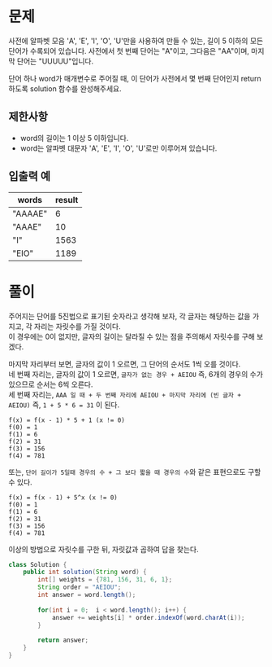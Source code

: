 # 문제
사전에 알파벳 모음 'A', 'E', 'I', 'O', 'U'만을 사용하여 만들 수 있는, 길이 5 이하의 모든 단어가 수록되어 있습니다. 사전에서 첫 번째 단어는 "A"이고, 그다음은 "AA"이며, 마지막 단어는 "UUUUU"입니다.

단어 하나 word가 매개변수로 주어질 때, 이 단어가 사전에서 몇 번째 단어인지 return 하도록 solution 함수를 완성해주세요.

## 제한사항
- word의 길이는 1 이상 5 이하입니다.
- word는 알파벳 대문자 'A', 'E', 'I', 'O', 'U'로만 이루어져 있습니다.

## 입출력 예
words|result
---|---
"AAAAE"|6
"AAAE"|10
"I"|1563
"EIO"|1189

# 풀이
주어지는 단어를 5진법으로 표기된 숫자라고 생각해 보자,
각 글자는 해당하는 값을 가지고, 각 자리는 자릿수를 가질 것이다. <br>
이 경우에는 0이 없지만, 글자의 길이는 달라질 수 있는 점을 주의해서 자릿수를 구해 보겠다. <br>

마지막 자리부터 보면, 글자의 값이 1 오르면, 그 단어의 순서도 1씩 오를 것이다. <br>
네 번째 자리는, 글자의 값이 1 오르면, `글자가 없는 경우 + AEIOU` 즉, 6개의 경우의 수가 있으므로 순서는 6씩 오른다. <br>
세 번째 자리는, `AAA 일 때 + 두 번째 자리에 AEIOU + 마지막 자리에 (빈 글자 + AEIOU)` 즉, `1 + 5 * 6 = 31` 이 된다. <br>
```
f(x) = f(x - 1) * 5 + 1 (x != 0)
f(0) = 1
f(1) = 6
f(2) = 31
f(3) = 156
f(4) = 781
```
또는, `단어 길이가 5일때 경우의 수 + 그 보다 짧을 때 경우의 수`와 같은 표현으로도 구할 수 있다.
```
f(x) = f(x - 1) + 5^x (x != 0)
f(0) = 1
f(1) = 6
f(2) = 31
f(3) = 156
f(4) = 781
```
이상의 방법으로 자릿수를 구한 뒤, 자릿값과 곱하여 답을 찾는다.
```java
class Solution {
    public int solution(String word) {
        int[] weights = {781, 156, 31, 6, 1};
        String order = "AEIOU";
        int answer = word.length();
        
        for(int i = 0;  i < word.length(); i++) {
            answer += weights[i] * order.indexOf(word.charAt(i));
        }
        
        return answer;
    }
}
```